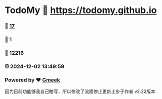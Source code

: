 # TodoMy :link: https://todomy.github.io 
### :page_facing_up: [17](https://todomy.github.io/tag.html) 
### :speech_balloon: 1 
### :hibiscus: 12216 
### :alarm_clock: 2024-12-02 13:49:59 
### Powered by :heart: [Gmeek](https://github.com/Meekdai/Gmeek)

因为目前功能够我自己瞎写，所以修改了流程停止更新止步于作者 v2.22版本
